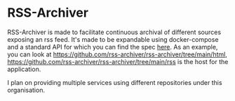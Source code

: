 # RSS-Archiver
RSS-Archiver is made to facilitate continuous archival of different sources exposing an rss feed. 
It's made to be expandable using docker-compose and a standard API for which you can find the spec 
[here](https://github.com/rss-archiver/rss-archiver/blob/main/openapi.json).
As an example, you can look at https://github.com/rss-archiver/rss-archiver/tree/main/html, 
https://github.com/rss-archiver/rss-archiver/tree/main/rss is the host for the application.

I plan on providing multiple services using different repositories under this organisation.
